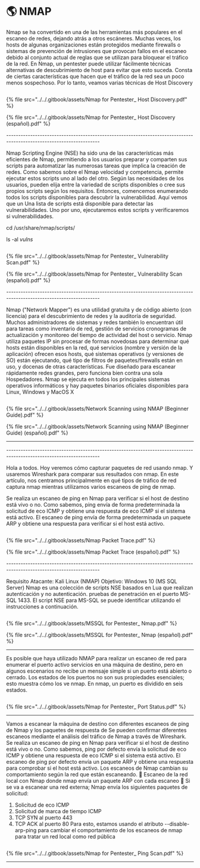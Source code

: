 # 🌎 NMAP

Nmap se ha convertido en una de las herramientas más populares en el escaneo de redes, dejando atrás a otros escáneres. Muchas veces, los hosts de algunas organizaciones están protegidos mediante firewalls o sistemas de prevención de intrusiones que provocan fallos en el escaneo debido al conjunto actual de reglas que se utilizan para bloquear el tráfico de la red. En Nmap, un pentester puede utilizar fácilmente técnicas alternativas de descubrimiento de host para evitar que esto suceda. Consta de ciertas características que hacen que el tráfico de la red sea un poco menos sospechoso. Por lo tanto, veamos varias técnicas de Host Discovery

<figure><img src="../../.gitbook/assets/Nmap-for-Pentester_-Host-Discovery-español-pdf.png" alt=""><figcaption></figcaption></figure>

{% file src="../../.gitbook/assets/Nmap for Pentester_ Host Discovery.pdf" %}



{% file src="../../.gitbook/assets/Nmap for Pentester_ Host Discovery (español).pdf" %}

\---------------------------------------------------------------------------------------------------------------------



Nmap Scripting Engine (NSE) ha sido una de las características más eficientes de Nmap, permitiendo a los usuarios preparar y comparten sus scripts para automatizar las numerosas tareas que implica la creación de redes. Como sabemos sobre el Nmap velocidad y competencia, permite ejecutar estos scripts uno al lado del otro. Según las necesidades de los usuarios, pueden elija entre la variedad de scripts disponibles o cree sus propios scripts según los requisitos. Entonces, comencemos enumerando todos los scripts disponibles para descubrir la vulnerabilidad. Aquí vemos que un Una lista de scripts está disponible para detectar las vulnerabilidades. Uno por uno, ejecutaremos estos scripts y verificaremos si vulnerabilidades.

cd /usr/share/nmap/scripts/

ls -al _vulns_

<figure><img src="../../.gitbook/assets/Nmap-for-Pentester_-Vulnerability-Scan-pdf.png" alt=""><figcaption></figcaption></figure>



{% file src="../../.gitbook/assets/Nmap for Pentester_ Vulnerability Scan.pdf" %}



{% file src="../../.gitbook/assets/Nmap for Pentester_ Vulnerability Scan (español).pdf" %}

\---------------------------------------------------------------------------------------------------------------------



Nmap ("Network Mapper") es una utilidad gratuita y de código abierto (con licencia) para el descubrimiento de redes y la auditoría de seguridad. Muchos administradores de sistemas y redes también lo encuentran útil para tareas como inventario de red, gestión de servicios cronogramas de actualización y monitoreo del tiempo de actividad del host o servicio. Nmap utiliza paquetes IP sin procesar de formas novedosas para determinar qué hosts están disponibles en la red, qué servicios (nombre y versión de la aplicación) ofrecen esos hosts, qué sistemas operativos (y versiones de SO) están ejecutando, qué tipo de filtros de paquetes/firewalls están en uso, y docenas de otras características. Fue diseñado para escanear rápidamente redes grandes, pero funciona bien contra una sola Hospedadores. Nmap se ejecuta en todos los principales sistemas operativos informáticos y hay paquetes binarios oficiales disponibles para Linux, Windows y MacOS X

<figure><img src="../../.gitbook/assets/Network-Scanning-using-NMAP-Beginner-Guide-pdf.png" alt=""><figcaption></figcaption></figure>



{% file src="../../.gitbook/assets/Network Scanning using NMAP (Beginner Guide).pdf" %}



{% file src="../../.gitbook/assets/Network Scanning using NMAP (Beginner Guide) (español).pdf" %}

***

\---------------------------------------------------------------------------------------------------------------------



Hola a todos. Hoy veremos cómo capturar paquetes de red usando nmap. Y usaremos Wireshark para comparar sus resultados con nmap. En este artículo, nos centramos principalmente en qué tipos de tráfico de red captura nmap mientras utilizamos varios escaneos de ping de nmap.

Se realiza un escaneo de ping en Nmap para verificar si el host de destino está vivo o no. Como sabemos, ping envía de forma predeterminada la solicitud de eco ICMP y obtiene una respuesta de eco ICMP si el sistema está activo. El escaneo de ping envía de forma predeterminada un paquete ARP y obtiene una respuesta para verificar si el host está activo.



<figure><img src="../../.gitbook/assets/Nmap-Packet-Trace-pdf.png" alt=""><figcaption></figcaption></figure>



{% file src="../../.gitbook/assets/Nmap Packet Trace.pdf" %}



{% file src="../../.gitbook/assets/Nmap Packet Trace (español).pdf" %}

\---------------------------------------------------------------------------------------------------------------------





Requisito Atacante: Kali Linux (NMAP) Objetivo: Windows 10 (MS SQL Server) Nmap es una colección de scripts NSE basados en Lua que realizan autenticación y no autenticación. pruebas de penetración en el puerto MS-SQL 1433. El script NSE para MS-SQL se puede identificar utilizando el instrucciones a continuación.

<figure><img src="../../.gitbook/assets/MSSQL-for-Pentester_-Nmap-pdf.png" alt=""><figcaption></figcaption></figure>



{% file src="../../.gitbook/assets/MSSQL for Pentester_ Nmap.pdf" %}



{% file src="../../.gitbook/assets/MSSQL for Pentester_ Nmap (español).pdf" %}

***

Es posible que haya utilizado NMAP para realizar un escaneo de red para enumerar el puerto activo servicios en una máquina de destino, pero en algunos escenarios no recibe un mensaje simple si un puerto está abierto o cerrado. Los estados de los puertos no son sus propiedades esenciales; esto muestra cómo los ve nmap. En nmap, un puerto es dividido en seis estados.

<figure><img src="../../.gitbook/assets/Nmap-for-Pentester_-Port-Status-pdf.png" alt=""><figcaption></figcaption></figure>

{% file src="../../.gitbook/assets/Nmap for Pentester_ Port Status.pdf" %}

***

Vamos a escanear la máquina de destino con diferentes escaneos de ping de Nmap y los paquetes de respuesta de Se pueden confirmar diferentes escaneos mediante el análisis del tráfico de Nmap a través de Wireshark. Se realiza un escaneo de ping en Nmap para verificar si el host de destino está vivo o no. Como sabemos, ping por defecto envía la solicitud de eco ICMP y obtiene una respuesta de eco ICMP si el sistema está activo. El escaneo de ping por defecto envía un paquete ARP y obtiene una respuesta para comprobar si el host está activo. Los escaneos de Nmap cambian su comportamiento según la red que están escaneando.  Escaneo de la red local con Nmap donde nmap envía un paquete ARP con cada escaneo  Si se va a escanear una red externa; Nmap envía los siguientes paquetes de solicitud:

1. Solicitud de eco ICMP
2. Solicitud de marca de tiempo ICMP
3. TCP SYN al puerto 443
4. TCP ACK al puerto 80 Para esto, estamos usando el atributo --disable-arp-ping para cambiar el comportamiento de los escaneos de nmap para tratar un red local como red pública

<figure><img src="../../.gitbook/assets/Nmap-for-Pentester_-Ping-Scan-pdf.png" alt=""><figcaption></figcaption></figure>

{% file src="../../.gitbook/assets/Nmap for Pentester_ Ping Scan.pdf" %}

***








